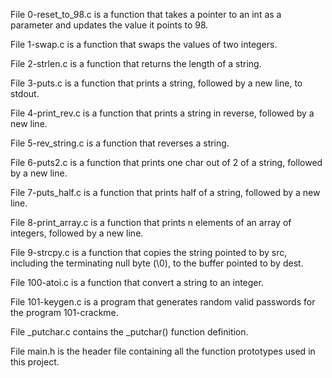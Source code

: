 File 0-reset_to_98.c is a function that takes a pointer to an int as a parameter and updates the value it points to 98.

File 1-swap.c is a function that swaps the values of two integers.

File 2-strlen.c is a function that returns the length of a string.

File 3-puts.c is a function that prints a string, followed by a new line, to stdout.

File 4-print_rev.c is a function that prints a string in reverse, followed by a new line.

File 5-rev_string.c is a function that reverses a string.

File 6-puts2.c is a function that prints one char out of 2 of a string, followed by a new line.

File 7-puts_half.c is a function that prints half of a string, followed by a new line.

File 8-print_array.c is a function that prints n elements of an array of integers, followed by a new line.

File 9-strcpy.c is a function that copies the string pointed to by src, including the terminating null byte (\0), to the buffer pointed to by dest.

File 100-atoi.c is a function that convert a string to an integer.

File 101-keygen.c is a program that generates random valid passwords for the program 101-crackme.

File _putchar.c contains the _putchar() function definition.

File main.h is the header file containing all the function prototypes used in this project.
